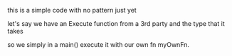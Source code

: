 <!-- https://www.youtube.com/watch?v=GipAZwKFgoA -->
<!-- https://youtu.be/367qYRy39zw?t=1259 -->

this is a simple code with no pattern just yet

let's say we have an Execute function from a 3rd party and the type that it takes

so we simply in a main() execute it with our own fn myOwnFn.
